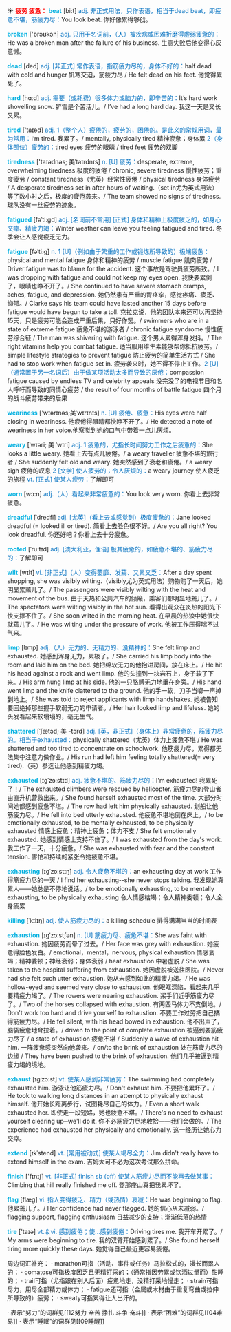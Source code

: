 ☀ <font color="red">**疲劳 疲惫：**</font>
<font color="sky blue">**beat**</font> [bi:t] 
<font color="#0070c0">adj. 非正式用法，只作表语，相当于dead beat，即疲惫不堪，筋疲力尽：</font>You look beat. 你好像累得够戗。

<font color="sky blue">**broken**</font> ['brəʊkən] 
<font color="#0070c0">adj. 只用于名词前，（人）被疾病或困难折磨得虚弱疲惫的：</font>He was a broken man after the failure of his business. 生意失败后他变得心灰意懒。

<font color="sky blue">**dead**</font> [ded] 
<font color="#0070c0">adj. [非正式] 常作表语，指筋疲力尽的，身体不好的：</font>half dead with cold and hunger 饥寒交迫，筋疲力尽 / He felt dead on his feet. 他觉得累死了。

<font color="sky blue">**hard**</font> [hɑːd] 
<font color="#0070c0">adj. 需要（或耗费）很多体力或脑力的，即辛苦的：</font>It’s hard work shovelling snow. 铲雪是个苦活儿。/ I’ve had a long hard day. 我这一天是又长又累。

<font color="sky blue">**tired**</font> ['taɪəd] 
<font color="#0070c0">adj. 1（整个人）疲倦的，疲劳的，困倦的。是此义的常规用词，最为常用：</font>I’m tired. 我累了。/ mentally, physically tired 精神疲惫；身体累 <font color="#0070c0">2（身体部位）疲劳的：</font>tired eyes 疲劳的眼睛 / tired feet 疲劳的双脚
                      
<font color="sky blue">**tiredness**</font> ['taɪədnəs; 美ˈtaɪrdnɪs]
<font color="#0070c0">n. [U] 疲劳：</font>desperate, extreme, overwhelming tiredness 极度的疲倦 / chronic, severe tiredness 慢性疲劳；重度疲劳 / constant tiredness（尤英）经常性疲倦 / physical tiredness 身体疲劳 / A desperate tiredness set in after hours of waiting.（set in尤为英式用法）等了数小时之后，极度的疲倦袭来。/ The team showed no signs of tiredness. 球队没有一丝疲劳的迹象。

<font color="sky blue">**fatigued**</font> [fəˈti:gd]
<font color="#0070c0">adj. [名词前不常用] [正式] 身体和精神上极度疲乏的，如身心交瘁、精疲力竭：</font>Winter weather can leave you feeling fatigued and tired. 冬季会让人感觉疲乏无力。
           
<font color="sky blue">**fatigue**</font> [fəˈti:g]
<font color="#0070c0">n. 1 [U]（例如由于繁重的工作或锻炼所导致的）极端疲惫：</font>physical and mental fatigue 身体和精神的疲劳 / muscle fatigue 肌肉疲劳 / Driver fatigue was to blame for the accident. 这个事故是驾驶员疲劳所致。/ I was dropping with fatigue and could not keep my eyes open. 我快要累倒了，眼睛也睁不开了。/ She continued to have severe stomach cramps, aches, fatigue, and depression. 她仍然患有严重的胃痉挛，感觉疼痛、疲乏、抑郁。/ Clarke says his team could have lasted another 15 days before fatigue would have begun to take a toll. 克拉克说，他的团队本来还可以再坚持15天，只是疲劳可能会造成严重后果，只好作罢。/ swimmers who are in a state of extreme fatigue 疲惫不堪的游泳者 / chronic fatigue syndrome 慢性疲劳综合征 / The man was shivering with fatigue. 这个男人累得浑身发抖。/ The right vitamins help you combat fatigue. 适当服用维生素能够帮你抵抗疲劳。/ simple lifestyle strategies to prevent fatigue 防止疲劳的简单生活方式 / She had to stop work when fatigue set in. 疲劳袭来时，她不得不停止工作。<font color="#0070c0">2 [U]（通常置于另一名词后）由于做某项活动太多而导致的厌倦：</font>compassion fatigue caused by endless TV and celebrity appeals 没完没了的电视节目和名人呼吁而导致的同情心疲劳 / the result of four months of battle fatigue 四个月的战斗疲劳带来的后果
           
<font color="sky blue">**weariness**</font> ['wɪərɪnəs;美ˈwɪrɪnɪs]
<font color="#0070c0">n. [U] 疲倦、疲惫：</font>His eyes were half closing in weariness. 他疲倦得眼睛都快睁不开了。/ He detected a note of weariness in her voice.他察觉到她的口气中带着一点儿厌烦。
           
<font color="sky blue">**weary**</font> [ˈwɪəri; 美 ˈwɪri]
<font color="#0070c0">adj. 1 疲惫的，尤指长时间努力工作之后疲惫的：</font>She looks a little weary. 她看上去有点儿疲倦。/ a weary traveller 疲惫不堪的旅行者 / She suddenly felt old and weary. 她突然感到了衰老和疲倦。/ a weary sigh 疲倦的叹息 <font color="#0070c0">2 [文学] 使人疲劳的；令人厌烦的：</font>a weary journey 使人疲乏的旅程 <font color="#0070c0">vt. [正式] 使某人疲劳：</font>了解即可

<font color="sky blue">**worn**</font> [wɔ:n] 
<font color="#0070c0">adj.（人）看起来非常疲惫的：</font>You look very worn. 你看上去非常疲惫。
             
<font color="sky blue">**dreadful**</font> [ˈdredfl]
<font color="#0070c0">adj. [尤英]（看上去或感觉到）极度疲惫的：</font>Jane looked dreadful (= looked ill or tired). 简看上去脸色很不好。/ Are you all right? You look dreadful. 你还好吧？你看上去十分疲惫。
          
<font color="sky blue">**rooted**</font> [ˈru:tɪd]
<font color="#0070c0">adj. [澳大利亚，俚语] 极其疲惫的，如疲惫不堪的、筋疲力尽的：</font>了解即可

<font color="sky blue">**wilt**</font> [wɪlt]
<font color="#0070c0">vi. [非正式]（人）变得萎靡、发蔫、又累又乏：</font>After a day spent shopping, she was visibly wilting.（visibly尤为英式用法）购物购了一天后，她明显累蔫儿了。/ The passengers were visibly wilting with the heat and movement of the bus. 由于天热和公共汽车的倾簸，乘客们都明显地蔫儿了。/ The spectators were wilting visibly in the hot sun. 看得出观众在炎热的阳光下快支撑不住了。/ She soon wilted in the morning heat. 在早晨的热浪中她很快就蔫儿了。/ He was wilting under the pressure of work. 他被工作压得喘不过气来。

<font color="sky blue">**limp**</font> [lɪmp]
<font color="#0070c0">adj.（人）无力的、无精力的、没精神的：</font>She felt limp and exhausted. 她感到浑身无力，累极了。/ She carried his limp body into the room and laid him on the bed. 她把绵软无力的他抱进房间，放在床上。/ He hit his head against a rock and went limp. 他的头撞到一块岩石上，身子软了下来。/ His arm hung limp at his side. 他的一只胳膊无力地垂在身旁。/ His hand went limp and the knife clattered to the ground. 他的手一软，刀子当啷一声掉到地上。/ She was told to reject applicants with limp handshakes. 她被告知要回绝掉那些握手软弱无力的申请者。/ Her hair looked limp and lifeless. 她的头发看起来软塌塌的，毫无生气。       
                     
<font color="sky blue">**shattered**</font> [ˈʃætəd; 美 -tərd]
<font color="#0070c0">adj. [英，非正式]（身体上）非常疲惫的，筋疲力尽的。相当于exhausted：</font>physically shattered（尤英）体力上疲惫不堪 / He was shattered and too tired to concentrate on schoolwork. 他筋疲力尽，累得都无法集中注意力做作业。/ His run had left him feeling totally shattered(= very tired).（英）参选让他感到精疲力竭。

<font color="sky blue">**exhausted**</font> [ɪgˈzɔ:stɪd]
<font color="#0070c0">adj. 疲惫不堪的、筋疲力尽的：</font>I'm exhausted! 我累死了！/ The exhausted climbers were rescued by helicopter. 筋疲力尽的登山者由直升机营救出来。/ She found herself exhausted most of the time. 大部分时间她都感到疲惫不堪。/ The row had left him physically exhausted. 划船让他筋疲力尽。/ He fell into bed utterly exhausted. 他疲惫不堪地倒在床上。/ to be emotionally exhausted, to be mentally exhausted, to be physically exhausted 情感上疲惫；精神上疲惫；体力不支 / She felt emotionally exhausted. 她感到情感上支持不住了。/ I was exhausted from the day's work. 我工作了一天，十分疲惫。/ She was exhausted with fear and the constant tension. 害怕和持续的紧张令她疲惫不堪。
     
<font color="sky blue">**exhausting**</font> [ɪgˈzɔ:stɪŋ]
<font color="#0070c0">adj. 令人疲惫不堪的：</font>an exhausting day at work 工作得筋疲力尽的一天 / I find her exhausting--she never stops talking. 我发现她真累人——她总是不停地说话。/ to be emotionally exhausting, to be mentally exhausting, to be physically exhausting 令人情感枯竭；令人精神委顿；令人全身疲累
       
<font color="sky blue">**killing**</font> [ˈkɪlɪŋ]
<font color="#0070c0">adj. 使人筋疲力尽的：</font>a killing schedule 排得满满当当的时间表       

<font color="sky blue">**exhaustion**</font> [ɪgˈzɔ:stʃən]
<font color="#0070c0">n. [U] 筋疲力尽、疲惫不堪：</font>She was faint with exhaustion. 她因疲劳而晕了过去。/ Her face was grey with exhaustion. 她疲惫得脸色发白。/ emotional，mental，nervous, physical exhaustion 情感衰竭；精神委顿；神经衰弱；身体衰弱 / heat exhaustion 中暑虚脱 / She was taken to the hospital suffering from exhaustion. 她因虚脱被送往医院。/ Never had she felt such utter exhaustion. 她从未感到如此的精疲力竭。/ He was hollow-eyed and seemed very close to exhaustion. 他眼眶深陷，看起来几乎要精疲力竭了。/ The rowers were nearing exhaustion. 桨手们近乎筋疲力尽了。/ Two of the horses collapsed with exhaustion. 有两匹马体力不支倒地。/ Don't work too hard and drive yourself to exhaustion. 不要工作过劳把自己搞得筋疲力尽。/ He fell silent, with his head bowed in exhaustion. 他不出声了，脑袋疲惫地耷拉着。/ driven to the point of complete exhaustion 被逼到要筋疲力尽了 / a state of exhaustion 疲惫不堪 / Suddenly a wave of exhaustion hit him. 一阵疲惫感突然向他袭来。/ on/to the brink of exhaustion 处在筋疲力尽的边缘 / They have been pushed to the brink of exhaustion. 他们几乎被逼到精疲力竭的境地。

<font color="sky blue">**exhaust**</font> [ɪgˈzɔ:st]
<font color="#0070c0">vt. 使某人感到非常疲劳：</font>The swimming had completely exhausted him. 游泳让他筋疲力尽。/ Don't exhaust him. 不要把他累坏了。/ He took to walking long distances in an attempt to physically exhaust himself. 他开始长距离步行，试图耗尽自己的体力。/ Even a short walk exhausted her. 即使走一段短路，她也疲惫不堪。/ There's no need to exhaust yourself clearing up─we'll do it. 你不必筋疲力尽地收拾——我们会做的。/ The experience had exhausted her physically and emotionally. 这一经历让她心力交瘁。
         
<font color="sky blue">**extend**</font> [ɪkˈstend]
<font color="#0070c0">vt. [常用被动式] 使某人竭尽全力：</font>Jim didn't really have to extend himself in the exam. 吉姆大可不必为这次考试那么拼命。

<font color="sky blue">**finish**</font> ['fɪnɪʃ] 
<font color="#0070c0">vt. [非正式] finish sb (off) 使某人筋疲力尽而不能再去做某事：</font>Climbing that hill really finished me off. 登那座山真把我累坏了。

<font color="sky blue">**flag**</font> [flæɡ] 
<font color="#0070c0">vi. 指人变得疲乏、精力（或热情）衰减：</font>He was beginning to flag. 他累蔫儿了。/ Her confidence had never flagged. 她的信心从未减弱。/ flagging support, flagging enthusiasm 日益减少的支持；渐渐低落的热情

<font color="sky blue">**tire**</font> ['taɪə] 
<font color="#0070c0">vt.＆vi. 感到疲倦；使…感到疲倦：</font>Driving tires me. 我开车开累了。/ My arms were beginning to tire. 我的双臂开始感到累了。/ She found herself tiring more quickly these days. 她觉得自己最近更容易疲倦。

周边词汇补充：
· marathon可指（活动、事件或任务）马拉松式的，漫长而累人的；
· comatose可指极度困乏且无精打采的；（通常指因劳累或饮酒过量而）酣睡的；
· trail可指（尤指跟在别人后面）疲惫地走，没精打采地慢走；
· strain可指尽力，用尽全部精力或体力；
· fatigue还可指（金属或木材由于重复弯曲或拉伸所导致的）疲劳；
· sweaty可指累得让人出汗的。

· 表示“努力”的词群见[[12努力 辛苦 挣扎 斗争 奋斗]]
· 表示“困难”的词群见[[04难易]]
· 表示“睡眠”的词群见[[09睡醒]]
